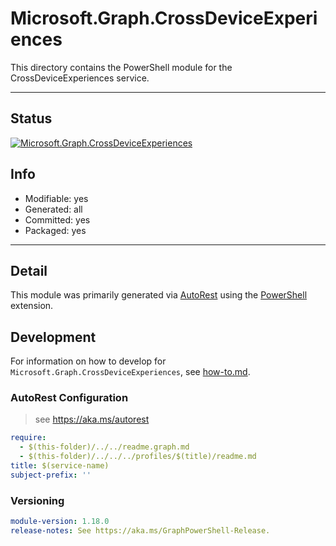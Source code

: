 <!-- region Generated -->
# Microsoft.Graph.CrossDeviceExperiences
This directory contains the PowerShell module for the CrossDeviceExperiences service.

---
## Status
[![Microsoft.Graph.CrossDeviceExperiences](https://img.shields.io/powershellgallery/v/Microsoft.Graph.CrossDeviceExperiences.svg?style=flat-square&label=Microsoft.Graph.CrossDeviceExperiences "Microsoft.Graph.CrossDeviceExperiences")](https://www.powershellgallery.com/packages/Microsoft.Graph.CrossDeviceExperiences/)

## Info
- Modifiable: yes
- Generated: all
- Committed: yes
- Packaged: yes

---
## Detail
This module was primarily generated via [AutoRest](https://github.com/Azure/autorest) using the [PowerShell](https://github.com/Azure/autorest.powershell) extension.

## Development
For information on how to develop for `Microsoft.Graph.CrossDeviceExperiences`, see [how-to.md](how-to.md).
<!-- endregion -->

### AutoRest Configuration

> see https://aka.ms/autorest

``` yaml
require:
  - $(this-folder)/../../readme.graph.md
  - $(this-folder)/../../../profiles/$(title)/readme.md
title: $(service-name)
subject-prefix: ''
```
### Versioning

``` yaml
module-version: 1.18.0
release-notes: See https://aka.ms/GraphPowerShell-Release.
```
